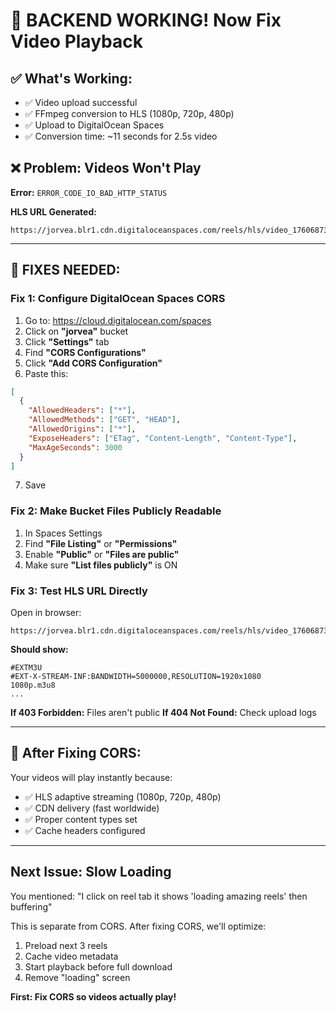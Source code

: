 # 🎉 BACKEND WORKING! Now Fix Video Playback

## ✅ What's Working:
- ✅ Video upload successful
- ✅ FFmpeg conversion to HLS (1080p, 720p, 480p)
- ✅ Upload to DigitalOcean Spaces
- ✅ Conversion time: ~11 seconds for 2.5s video

## ❌ Problem: Videos Won't Play
**Error:** `ERROR_CODE_IO_BAD_HTTP_STATUS`

**HLS URL Generated:**
```
https://jorvea.blr1.cdn.digitaloceanspaces.com/reels/hls/video_1760687384642/master.m3u8
```

---

## 🔧 FIXES NEEDED:

### Fix 1: Configure DigitalOcean Spaces CORS

1. Go to: https://cloud.digitalocean.com/spaces
2. Click on **"jorvea"** bucket
3. Click **"Settings"** tab
4. Find **"CORS Configurations"**
5. Click **"Add CORS Configuration"**
6. Paste this:

```json
[
  {
    "AllowedHeaders": ["*"],
    "AllowedMethods": ["GET", "HEAD"],
    "AllowedOrigins": ["*"],
    "ExposeHeaders": ["ETag", "Content-Length", "Content-Type"],
    "MaxAgeSeconds": 3000
  }
]
```

7. Save

### Fix 2: Make Bucket Files Publicly Readable

1. In Spaces Settings
2. Find **"File Listing"** or **"Permissions"**
3. Enable **"Public"** or **"Files are public"**
4. Make sure **"List files publicly"** is ON

### Fix 3: Test HLS URL Directly

Open in browser:
```
https://jorvea.blr1.cdn.digitaloceanspaces.com/reels/hls/video_1760687384642/master.m3u8
```

**Should show:**
```
#EXTM3U
#EXT-X-STREAM-INF:BANDWIDTH=5000000,RESOLUTION=1920x1080
1080p.m3u8
...
```

**If 403 Forbidden:** Files aren't public
**If 404 Not Found:** Check upload logs

---

## 🚀 After Fixing CORS:

Your videos will play instantly because:
- ✅ HLS adaptive streaming (1080p, 720p, 480p)
- ✅ CDN delivery (fast worldwide)
- ✅ Proper content types set
- ✅ Cache headers configured

---

## Next Issue: Slow Loading

You mentioned: "I click on reel tab it shows 'loading amazing reels' then buffering"

This is separate from CORS. After fixing CORS, we'll optimize:
1. Preload next 3 reels
2. Cache video metadata
3. Start playback before full download
4. Remove "loading" screen

**First: Fix CORS so videos actually play!**
